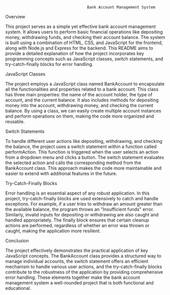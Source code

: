                                         Bank Account Management System

Overview

This project serves as a simple yet effective bank account management system. It allows users to perform basic financial operations like depositing money, withdrawing funds, and checking their account balance. The system is built using a combination of HTML, CSS, and JavaScript for the frontend, along with Node.js and Express for the backend. This README aims to provide a detailed explanation of how the project incorporates key programming concepts such as JavaScript classes, switch statements, and try-catch-finally blocks for error handling.


JavaScript Classes

The project employs a JavaScript class named BankAccount to encapsulate all the functionalities and properties related to a bank account. This class has three main properties: the name of the account holder, the type of account, and the current balance. It also includes methods for depositing money into the account, withdrawing money, and checking the current balance. By using a class, we can easily create multiple account instances and perform operations on them, making the code more organized and reusable.


Switch Statements

To handle different user actions like depositing, withdrawing, and checking the balance, the project uses a switch statement within a function called performAction. This function is triggered when the user selects an action from a dropdown menu and clicks a button. The switch statement evaluates the selected action and calls the corresponding method from the BankAccount class. This approach makes the code more maintainable and easier to extend with additional features in the future.


Try-Catch-Finally Blocks

Error handling is an essential aspect of any robust application. In this project, try-catch-finally blocks are used extensively to catch and handle exceptions. For example, if a user tries to withdraw an amount greater than the available balance, the program throws an "Insufficient funds" error. Similarly, invalid inputs for depositing or withdrawing are also caught and handled appropriately. The finally block ensures that certain cleanup actions are performed, regardless of whether an error was thrown or caught, making the application more resilient.


Conclusion

The project effectively demonstrates the practical application of key JavaScript concepts. The BankAccount class provides a structured way to manage individual accounts, the switch statement offers an efficient mechanism to handle various user actions, and the try-catch-finally blocks contribute to the robustness of the application by providing comprehensive error handling. These elements together make the bank account management system a well-rounded project that is both functional and educational.

